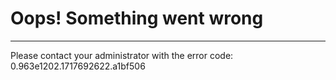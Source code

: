 Oops! Something went wrong
==========================

* * *

Please contact your administrator with the error code: 0.963e1202.1717692622.a1bf506